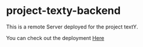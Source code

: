 # project-texty-backend
This is a remote Server deployed for the project textY.

You can check out the deployment [Here](https://project-texty.vercel.app/)
